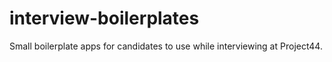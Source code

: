# interview-boilerplates

Small boilerplate apps for candidates to use while interviewing at Project44.
